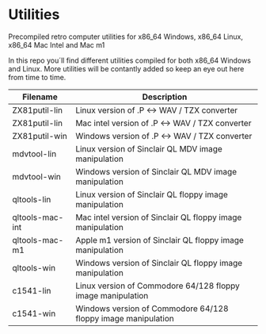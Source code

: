# Utilities
Precompiled retro computer utilities for x86_64 Windows, x86_64 Linux, x86_64 Mac Intel and Mac m1

In this repo you´ll find different utilities compiled for both x86_64 Windows and Linux. More utilities will be contantly added so keep an eye out here from time to time.

| Filename  | Description |
| ------------- | ------------- |
| ZX81putil-lin | Linux version of .P <-> WAV / TZX converter |
| ZX81putil-lin | Mac intel version of .P <-> WAV / TZX converter |
| ZX81putil-win | Windows version of .P <-> WAV / TZX converter |
| mdvtool-lin | Linux version of Sinclair QL MDV image manipulation |
| mdvtool-win | Windows version of Sinclair QL MDV image manipulation |
| qltools-lin | Linux version of Sinclair QL floppy image manipulation |
| qltools-mac-int | Mac intel version of Sinclair QL floppy image manipulation |
| qltools-mac-m1 | Apple m1 version of Sinclair QL floppy image manipulation |
| qltools-win | Windows version of Sinclair QL floppy image manipulation |
| c1541-lin | Linux version of Commodore 64/128 floppy image manipulation |
| c1541-win | Windows version of Commodore 64/128 floppy image manipulation |
